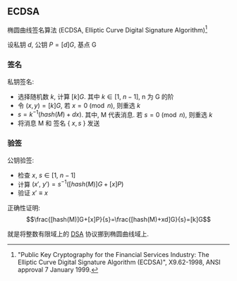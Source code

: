 ## ECDSA

椭圆曲线签名算法 (ECDSA, Elliptic Curve Digital Signature Algorithm)[^1] 

[^1]: "Public Key Cryptography for the Financial Services Industry: The Elliptic Curve Digital Signature Algorithm (ECDSA)", X9.62-1998, ANSI approval 7 January 1999.

设私钥 $d$, 公钥 $P=[d]G$, 基点 G

### 签名

私钥签名:  

- 选择随机数 $k$, 计算 $[k]G$. 其中 $k\in [1,\ n-1]$, n 为 G 的阶
- 令 $(x,y)=[k]G$, 若 $x=0\pmod n$, 则重选 $k$
- $s=k^{-1}(hash(M)+dx)$. 其中, M 代表消息. 若 $s=0\pmod n$, 则重选 $k$
- 将消息 M 和 签名 $\{\ x, s\ \}$ 发送

### 验签

公钥验签:

- 检查 $x,\ s\in [1,\ n-1]$
- 计算 $(x',\ y') = s^{-1}([hash(M)]G+[x]P)$
- 验证 $x'\equiv x$

正确性证明: $$\frac{[hash(M)]G+[x]P}{s}=\frac{[hash(M)+xd]G}{s}=[k]G$$

就是将整数有限域上的 [DSA](../数字签名/DSA%20协议.md) 协议挪到椭圆曲线域上.

